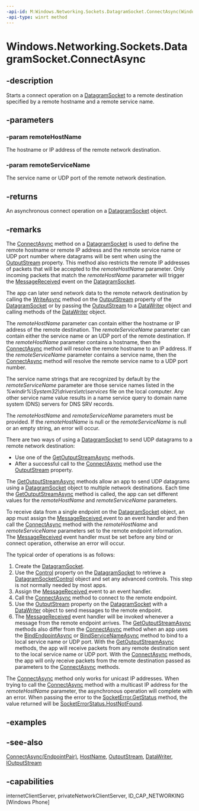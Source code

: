 ```yaml
---
-api-id: M:Windows.Networking.Sockets.DatagramSocket.ConnectAsync(Windows.Networking.HostName,System.String)
-api-type: winrt method
---
```


<!-- Method syntax
public Windows.Foundation.IAsyncAction ConnectAsync(Windows.Networking.HostName remoteHostName, System.String remoteServiceName)
-->

# Windows.Networking.Sockets.DatagramSocket.ConnectAsync

## -description
Starts a connect operation on a [DatagramSocket](datagramsocket.md) to a remote destination specified by a remote hostname and a remote service name.

## -parameters
### -param remoteHostName
The hostname or IP address of the remote network destination.

### -param remoteServiceName
The service name or UDP port of the remote network destination.

## -returns
An asynchronous connect operation on a [DatagramSocket](datagramsocket.md) object.

## -remarks
The [ConnectAsync](datagramsocket_connectasync_1841953676.md) method on a [DatagramSocket](datagramsocket.md) is used to define the remote hostname or remote IP address and the remote service name or UDP port number where datagrams will be sent when using the [OutputStream](datagramsocket_outputstream.md) property. This method also restricts the remote IP addresses of packets that will be accepted to the *remoteHostName* parameter. Only incoming packets that match the *remoteHostName* parameter will trigger the [MessageReceived](datagramsocket_messagereceived.md) event on the [DatagramSocket](datagramsocket.md).

The app can later send network data to the remote network destination by calling the [WriteAsync](../windows.storage.streams/ioutputstream_writeasync.md) method on the [OutputStream](datagramsocket_outputstream.md) property of the [DatagramSocket](datagramsocket.md) or by passing the [OutputStream](datagramsocket_outputstream.md) to a [DataWriter](../windows.storage.streams/datawriter.md) object and calling methods of the [DataWriter](../windows.storage.streams/datawriter.md) object.

The *remoteHostName* parameter can contain either the hostname or IP address of the remote destination. The *remoteServiceName* parameter can contain either the service name or an UDP port of the remote destination. If the *remoteHostName* parameter contains a hostname, then the [ConnectAsync](datagramsocket_connectasync_1841953676.md) method will resolve the remote hostname to an IP address. If the *remoteServiceName* parameter contains a service name, then the [ConnectAsync](datagramsocket_connectasync_1841953676.md) method will resolve the remote service name to a UDP port number.

The service name strings that are recognized by default by the *remoteServiceName* parameter are those service names listed in the *%windir%\System32\drivers\etc\services* file on the local computer. Any other service name value results in a name service query to domain name system (DNS) servers for DNS SRV records.

The *remoteHostName* and *remoteServiceName* parameters must be provided. If the *remoteHostName* is null or the *remoteServiceName* is null or an empty string, an error will occur.

There are two ways of using a [DatagramSocket](datagramsocket.md) to send UDP datagrams to a remote network destination:
+ Use one of the [GetOutputStreamAsync](datagramsocket_getoutputstreamasync.md) methods.
+ After a successful call to the [ConnectAsync](datagramsocket_connectasync_1841953676.md) method use the [OutputStream](datagramsocket_outputstream.md) property.


The [GetOutputStreamAsync](datagramsocket_getoutputstreamasync.md) methods allow an app to send UDP datagrams using a [DatagramSocket](datagramsocket.md) object to multiple network destinations. Each time the [GetOutputStreamAsync](datagramsocket_getoutputstreamasync_1619245957.md) method is called, the app can set different values for the *remoteHostName* and *remoteServiceName* parameters.

To receive data from a single endpoint on the [DatagramSocket](datagramsocket.md) object, an app must assign the [MessageReceived ](datagramsocket_messagereceived.md) event to an event handler and then call the [ConnectAsync](datagramsocket_connectasync_1841953676.md) method with the *remoteHostName* and *remoteServiceName* parameters set to the remote endpoint information. The [MessageReceived](datagramsocket_messagereceived.md) event handler must be set before any bind or connect operation, otherwise an error will occur.

The typical order of operations is as follows:


1. Create the [DatagramSocket](datagramsocket.md).
1. Use the [Control](datagramsocket_control.md) property on the [DatagramSocket](datagramsocket.md) to retrieve a [DatagramSocketControl](datagramsocketcontrol.md) object and set any advanced controls. This step is not normally needed by most apps.
1. Assign the [MessageReceived ](datagramsocket_messagereceived.md) event to an event handler.
1. Call the [ConnectAsync](datagramsocket_connectasync_1841953676.md) method to connect to the remote endpoint.
1. Use the [OutputStream](datagramsocket_outputstream.md) property on the [DatagramSocket](datagramsocket.md) with a [DataWriter](../windows.storage.streams/datawriter.md) object to send messages to the remote endpoint.
1. The [MessageReceived](datagramsocket_messagereceived.md) event handler will be invoked whenever a message from the remote endpoint arrives.
The [GetOutputStreamAsync](datagramsocket_getoutputstreamasync.md) methods also differ from the [ConnectAsync](datagramsocket_connectasync.md) method when an app uses the [BindEndpointAsync](datagramsocket_bindendpointasync.md) or [BindServiceNameAsync](datagramsocket_bindservicenameasync.md) method to bind to a local service name or UDP port. With the [GetOutputStreamAsync](datagramsocket_getoutputstreamasync.md) methods, the app will receive packets from any remote destination sent to the local service name or UDP port. With the [ConnectAsync](datagramsocket_connectasync.md) methods, the app will only receive packets from the remote destination passed as parameters to the [ConnectAsync](datagramsocket_connectasync.md) methods.

The [ConnectAsync](datagramsocket_connectasync_1841953676.md) method only works for unicast IP addresses. When trying to call the [ConnectAsync](datagramsocket_connectasync_1841953676.md) method with a multicast IP address for the *remoteHostName* parameter, the asynchronous operation will complete with an error. When passing the error to the [SocketError.GetStatus](socketerror_getstatus.md) method, the value returned will be [SocketErrorStatus.HostNotFound](socketerrorstatus.md).

## -examples

## -see-also
[ConnectAsync(EndpointPair)](datagramsocket_connectasync_13692504.md), [HostName](../windows.networking/hostname.md), [OutputStream](datagramsocket_outputstream.md), [DataWriter](../windows.storage.streams/datawriter.md), [IOutputStream](../windows.storage.streams/ioutputstream.md)

## -capabilities
internetClientServer, privateNetworkClientServer, ID_CAP_NETWORKING [Windows Phone]
